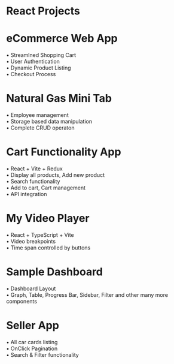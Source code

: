 # React Projects

# eCommerce Web App
• Streamlned Shopping Cart    
• User Authentication    
• Dynamic Product Listing    
• Checkout Process    

# Natural Gas Mini Tab
• Employee management    
• Storage based data manipulation    
• Complete CRUD operaton    

# Cart Functionality App
• React + Vite + Redux    
• Display all products, Add new product    
• Search functionality    
• Add to cart, Cart management    
• API integration    

# My Video Player
• React + TypeScript + Vite    
• Video breakpoints    
• Time span controlled by buttons    

# Sample Dashboard
• Dashboard Layout    
• Graph, Table, Progress Bar, Sidebar, Filter and other many more components    

# Seller App
• All car cards listing    
• OnClick Pagination    
• Search & Filter functionality    
